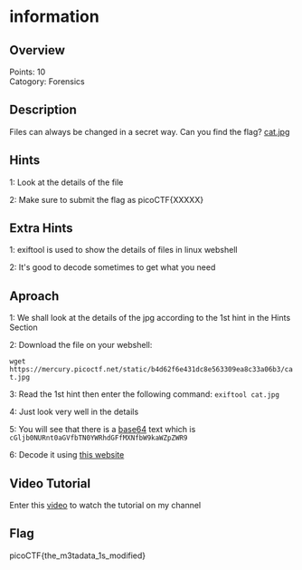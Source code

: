 # information


## Overview
Points: 10   
Catogory: Forensics

## Description
Files can always be changed in a secret way. Can you find the flag? [cat.jpg](https://github.com/Jinan47/PicoCTF/blob/main/Problem%205/cat.jpg)

## Hints
1: Look at the details of the file

2: Make sure to submit the flag as picoCTF{XXXXX}

## Extra Hints
1: exiftool is used to show the details of files in linux webshell

2: It's good to decode sometimes to get what you need

## Aproach
1: We shall look at the details of the jpg according to the 1st hint in the Hints Section

2: Download the file on your webshell: 

`wget https://mercury.picoctf.net/static/b4d62f6e431dc8e563309ea8c33a06b3/cat.jpg`

3: Read the 1st hint then enter the following command: `exiftool cat.jpg`

4: Just look very well in the details

5: You will see that there is a [base64](https://en.wikipedia.org/wiki/Base64) text which is `cGljb0NURnt0aGVfbTN0YWRhdGFfMXNfbW9kaWZpZWR9`

6: Decode it using [this website](https://www.base64decode.org)

## Video Tutorial
Enter this [video](https://www.youtube.com/watch?v=Db75I6R1Tgs) to watch the tutorial on my channel

## Flag
picoCTF{the_m3tadata_1s_modified}
